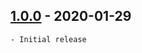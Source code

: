 ## [1.0.0] - 2020-01-29
    - Initial release

[Unreleased]: https://github.com/truthmast/sign_in_with_apple_js/compare/e96f01a405198a42ef2ef7e20c6ee5f2ffac7943...HEAD
[1.0.0]: https://github.com/truthmast/sign_in_with_apple_js/commit/e96f01a405198a42ef2ef7e20c6ee5f2ffac7943